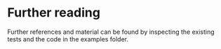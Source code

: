 # Further reading

Further references and material can be found by inspecting the existing
tests and the code in the examples folder.

